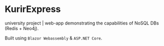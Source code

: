 # KurirExpress
university project | web-app demonstrating the capabilities of NoSQL DBs (Redis + Neo4j).

Built using `Blazor Webassembly` & `ASP.NET Core`. 
